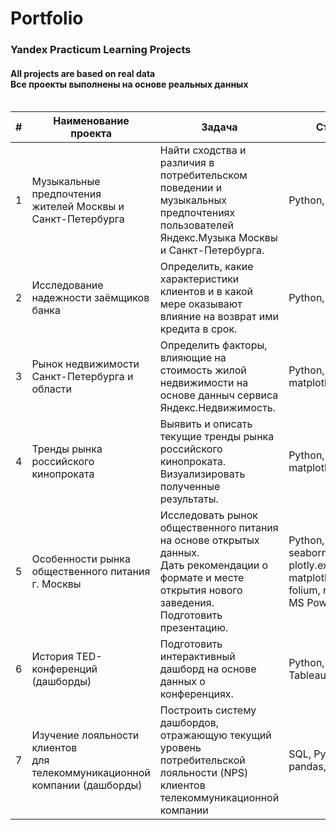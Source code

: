# Portfolio
### Yandex Practicum Learning Projects
#### All projects are based on real data <br> Все проекты выполнены на основе реальных данных <br><br>


| # |  Наименование проекта                                                                    |    Задача     |    Стек     |
|---|------------------------------------------------------------------------------------------|---------------|-------------|
|1  |<br>Музыкальные предпочтения <br> жителей Москвы и Санкт-Петербурга<br><br>               |Найти сходства и различия в потребительском поведении и музыкальных предпочтениях пользователей Яндекс.Музыка Москвы и Санкт-Петербурга.|Python, pandas|
|2  |<br>Исследование надежности заёмщиков банка<br><br>                                       |Определить, какие характеристики клиентов и в какой мере оказывают влияние на возврат ими кредита в срок.|Python, pandas|
|3  |<br>Рынок недвижимости Санкт-Петербурга и области<br><br>                                 |Определить факторы, влияющие на стоимость жилой недвижимости на основе данныч сервиса Яндекс.Недвижимость.|Python, pandas, matplotlib.pyplot|
|4  |<br>Тренды рынка российского кинопроката<br><br>                                          |Выявить и описать текущие тренды рынка российского кинопроката. Визуализировать полученные результаты.|Python, pandas, matplotlib.pyplot|
|5  |<br>Особенности рынка общественного питания г. Москвы<br><br>                             |Исследовать рынок общественного питания на основе открытых данных.<br>Дать рекомендации о формате и месте открытия нового заведения. Подготовить презентацию.|Python, pandas, seaborn, plotly.express, matplotlib, folium, numpy, MS PowerPoint| 
|6  |<br>История TED-конференций (дашборды)<br><br>                                            |Подготовить интерактивный дашборд на основе данных о конференциях.|Python, pandas, Tableau|
|7  |<br>Изучение лояльности клиентов <br> для телекоммуникационной компании (дашборды)<br><br>|Построить систему дашбордов, отражающую текущий уровень потребительской лояльности (NPS) клиентов телекоммуникационной компании|SQL, Python, pandas, Tableau|



